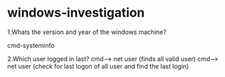 # windows-investigation



1.Whats the version and year of the windows machine?

  cmd-systeminfo




2.Which user logged in last?
 cmd-->  net user   (finds all valid user)
 cmd--> net user <username>    (check for last logon of all user and find the last login)
